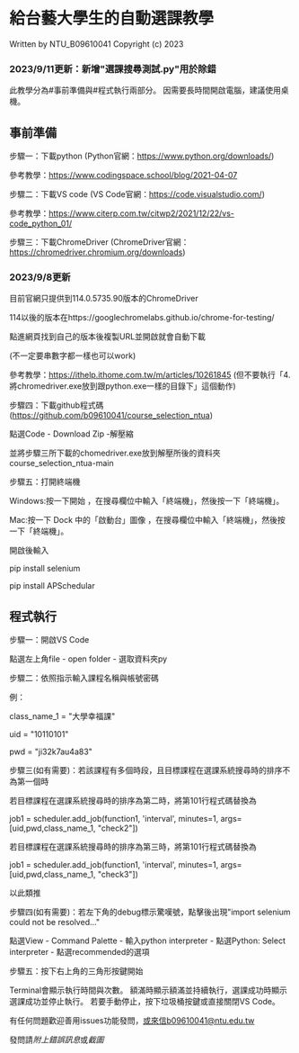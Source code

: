 # 給台藝大學生的自動選課教學

Written by NTU_B09610041
Copyright (c) 2023 

### 2023/9/11更新：新增"選課搜尋測試.py"用於除錯


此教學分為#事前準備與#程式執行兩部分。
因需要長時間開啟電腦，建議使用桌機。

## 事前準備

步驟一：下載python
(Python官網：https://www.python.org/downloads/)

參考教學：https://www.codingspace.school/blog/2021-04-07

步驟二：下載VS code
(VS Code官網：https://code.visualstudio.com/)

參考教學：https://www.citerp.com.tw/citwp2/2021/12/22/vs-code_python_01/

步驟三：下載ChromeDriver
(ChromeDriver官網：https://chromedriver.chromium.org/downloads)

### 2023/9/8更新

目前官網只提供到114.0.5735.90版本的ChromeDriver

114以後的版本在https://googlechromelabs.github.io/chrome-for-testing/

點進網頁找到自己的版本後複製URL並開啟就會自動下載

(不一定要串數字都一樣也可以work)

參考教學：https://ithelp.ithome.com.tw/m/articles/10261845
(但不要執行「4.將chromedriver.exe放到跟python.exe一樣的目錄下」這個動作)

步驟四：下載github程式碼
(https://github.com/b09610041/course_selection_ntua)

點選Code - Download Zip -解壓縮

並將步驟三所下載的chomedriver.exe放到解壓所後的資料夾course_selection_ntua-main

步驟五：打開終端機

Windows:按一下開始 ，在搜尋欄位中輸入「終端機」，然後按一下「終端機」。

Mac:按一下 Dock 中的「啟動台」圖像 ，在搜尋欄位中輸入「終端機」，然後按一下「終端機」。

開啟後輸入

pip install selenium

pip install APSchedular

## 程式執行

步驟一：開啟VS Code

點選左上角file - open folder - 選取資料夾py

步驟二：依照指示輸入課程名稱與帳號密碼

例：

class_name_1 = "大學幸福課"

uid = "10110101"

pwd = "ji32k7au4a83"

步驟三(如有需要)：若該課程有多個時段，且目標課程在選課系統搜尋時的排序不為第一個時

若目標課程在選課系統搜尋時的排序為第二時，將第101行程式碼替換為

job1 = scheduler.add_job(function1, 'interval', minutes=1, args=[uid,pwd,class_name_1, "check2"])

若目標課程在選課系統搜尋時的排序為第三時，將第101行程式碼替換為

job1 = scheduler.add_job(function1, 'interval', minutes=1, args=[uid,pwd,class_name_1, "check3"])

以此類推

步驟四(如有需要)：若左下角的debug標示驚嘆號，點擊後出現"import selenium could not be resolved..."

點選View - Command Palette - 輸入python interpreter - 點選Python: Select interpreter - 點選recommended的選項

步驟五：按下右上角的三角形按鍵開始

Terminal會顯示執行時間與次數。
額滿時顯示額滿並持續執行，選課成功時顯示選課成功並停止執行。
若要手動停止，按下垃圾桶按鍵或直接關閉VS Code。

有任何問題歡迎善用issues功能發問，或來信b09610041@ntu.edu.tw

發問請*附上錯誤訊息*或*截圖*
